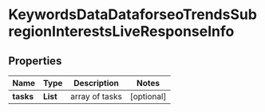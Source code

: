 # KeywordsDataDataforseoTrendsSubregionInterestsLiveResponseInfo


## Properties

| Name | Type | Description | Notes |
|------------ | ------------- | ------------- | -------------|
**tasks** | **List<KeywordsDataDataforseoTrendsSubregionInterestsLiveTaskInfo>** | array of tasks |[optional]|